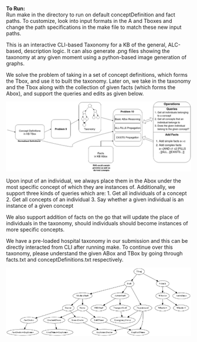 **To Run:**<br>
Run make in the directory to run on default conceptDefinition and fact paths. To customize, look into input formats in the A and Tboxes and change the path specifications in the make file to match these new input paths. 


This is an interactive CLI-based Taxonomy for a KB of the general, ALC-based, description logic. It can also generate .png files showing the taxonomy at any given moment using a python-based image generation of graphs.  

We solve the problem of taking in a set of concept definitions, which forms the Tbox, and use it to built the taxonomy. 
Later on, we take in the taxonomy and the Tbox along with the collection of given facts (which forms the Abox), and support the queries and edits as given below.

![The Assignment Structure](https://github.com/SaurabSirpurkar/KRR_Project/blob/main/Flow.png)


Upon input of an individual, we always place them in the Abox under the most specific concept of which they are instances of. 
Additionally, we support three kinds of queries which are:
	1. Get all individuals of a concept
	2. Get all concepts of an individual
	3. Say whether a given individual is an instance of a given concept
	
We also support addition of facts on the go that will update the place of individuals in the taxonomy, should individuals should become instances of more specific concepts.

We have a pre-loaded hospital taxonomy in our submission and this can be directly interacted from CLI after running make. To continue over this taxonomy, please understand the given ABox and TBox by going through facts.txt and conceptDefinitions.txt respectively.

![The Hospital Taxonomy](https://github.com/SaurabSirpurkar/KRR_Project/blob/main/Taxonomy.png)


	
